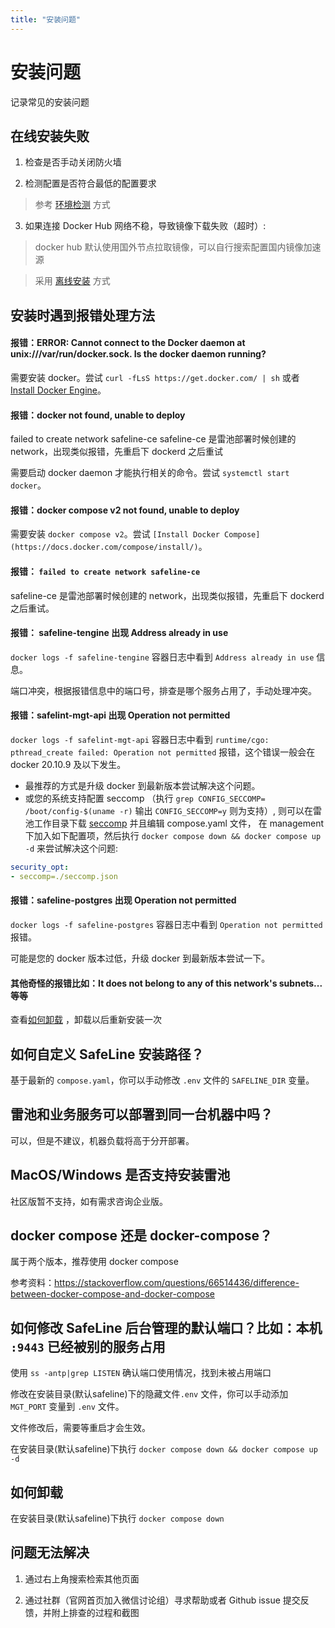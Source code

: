 ```yaml
---
title: "安装问题"
---
```


# 安装问题

记录常见的安装问题


## 在线安装失败

1. 检查是否手动关闭防火墙

2. 检测配置是否符合最低的配置要求

> 参考 [环境检测](/guide/install#环境检测) 方式

3. 如果连接 Docker Hub 网络不稳，导致镜像下载失败（超时）:

>docker hub 默认使用国外节点拉取镜像，可以自行搜索配置国内镜像加速源

>采用 [离线安装](/guide/install#离线安装) 方式


## 安装时遇到报错处理方法

#### 报错：ERROR: Cannot connect to the Docker daemon at unix:///var/run/docker.sock. Is the docker daemon running?

需要安装 docker。尝试 `curl -fLsS https://get.docker.com/ | sh` 或者 [Install Docker Engine](https://docs.docker.com/engine/install/)。


#### 报错：docker not found, unable to deploy

failed to create network safeline-ce
safeline-ce 是雷池部署时候创建的 network，出现类似报错，先重启下 dockerd 之后重试

需要启动 docker daemon 才能执行相关的命令。尝试 `systemctl start docker`。

#### 报错：docker compose v2 not found, unable to deploy

需要安装 `docker compose v2`。尝试 `[Install Docker Compose](https://docs.docker.com/compose/install/)`。

#### 报错：  `failed to create network safeline-ce`

safeline-ce 是雷池部署时候创建的 network，出现类似报错，先重启下 dockerd 之后重试。

#### 报错： safeline-tengine 出现 Address already in use

`docker logs -f safeline-tengine` 容器日志中看到 `Address already in use` 信息。

端口冲突，根据报错信息中的端口号，排查是哪个服务占用了，手动处理冲突。

#### 报错：safelint-mgt-api 出现 Operation not permitted
`docker logs -f safelint-mgt-api` 容器日志中看到 `runtime/cgo: pthread_create failed: Operation not permitted` 报错，这个错误一般会在 docker 20.10.9 及以下发生。

- 最推荐的方式是升级 docker 到最新版本尝试解决这个问题。
- 或您的系统支持配置 seccomp （执行 `grep CONFIG_SECCOMP= /boot/config-$(uname -r)` 输出 `CONFIG_SECCOMP=y` 则为支持）,
则可以在雷池工作目录下载 [seccomp](https://waf-ce.chaitin.cn/release/latest/seccomp.json) 并且编辑 compose.yaml 文件，
在 management 下加入如下配置项，然后执行 `docker compose down && docker compose up -d` 来尝试解决这个问题:
```yaml
security_opt:  
- seccomp=./seccomp.json
```

#### 报错：safeline-postgres 出现 Operation not permitted

`docker logs -f safeline-postgres` 容器日志中看到 `Operation not permitted` 报错。

可能是您的 docker 版本过低，升级 docker 到最新版本尝试一下。

#### 其他奇怪的报错比如：It does not belong to any of this network's subnets...等等

查看[如何卸载](#如何卸载) ，卸载以后重新安装一次


## 如何自定义 SafeLine 安装路径？

基于最新的 `compose.yaml`，你可以手动修改 `.env` 文件的 `SAFELINE_DIR` 变量。

## 雷池和业务服务可以部署到同一台机器中吗？

可以，但是不建议，机器负载将高于分开部署。


## MacOS/Windows 是否支持安装雷池

社区版暂不支持，如有需求咨询企业版。


## docker compose 还是 docker-compose？

属于两个版本，推荐使用 docker compose 

参考资料：https://stackoverflow.com/questions/66514436/difference-between-docker-compose-and-docker-compose


## 如何修改 SafeLine 后台管理的默认端口？比如：本机 `:9443` 已经被别的服务占用

使用 `ss -antp|grep LISTEN` 确认端口使用情况，找到未被占用端口

修改在安装目录(默认safeline)下的隐藏文件`.env` 文件，你可以手动添加 `MGT_PORT` 变量到 `.env` 文件。

文件修改后，需要等重启才会生效。

在安装目录(默认safeline)下执行 `docker compose down && docker compose up -d`

## 如何卸载

在安装目录(默认safeline)下执行 `docker compose down`

## 问题无法解决

1. 通过右上角搜索检索其他页面

2. 通过社群（官网首页加入微信讨论组）寻求帮助或者 Github issue 提交反馈，并附上排查的过程和截图